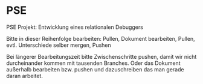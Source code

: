 # PSE
PSE Projekt: Entwicklung eines relationalen Debuggers

Bitte in dieser Reihenfolge bearbeiten:
Pullen,
Dokument bearbeiten,
Pullen,
evtl. Unterschiede selber mergen,
Pushen

Bei längerer Bearbeitungszeit bitte Zwischenschritte pushen, damit wir nicht durcheinander kommen mit tausenden Branches. Oder das Dokument außerhalb bearbeiten bzw. pushen und dazuschreiben das man gerade daran arbeitet.
